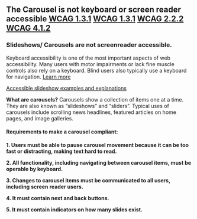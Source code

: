 ## The Carousel is not keyboard or screen reader accessible [WCAG 1.3.1](https://www.w3.org/WAI/WCAG21/quickref/#info-and-relationships) [WCAG 1.3.1](https://www.w3.org/WAI/WCAG21/quickref/#keyboard) [WCAG 2.2.2](https://www.w3.org/WAI/WCAG21/quickref/#pause-stop-hide) [WCAG 4.1.2](https://www.w3.org/WAI/WCAG21/quickref/#name-role-value)


### Slideshows/ Carousels are not screenreader accessible.

Keyboard accessibility is one of the most important aspects of web accessibility. Many users with motor impairments or lack fine muscle controls also rely on a keyboard. Blind users also typically use a keyboard for navigation. [Learn more](https://webaim.org/techniques/keyboard/)

[Accessible slideshow examples and explanations](https://www.w3.org/WAI/tutorials/carousels/)

__What are carousels?__
Carousels show a collection of items one at a time. They are also known as “slideshows” and “sliders”. Typical uses of carousels include scrolling news headlines, featured articles on home pages, and image galleries.

#### Requirements to make a carousel compliant:

__1. Users must be able to pause carousel movement because it can be too fast or distracting, making text hard to read.__


__2. All functionality, including navigating between carousel items, must be operable by keyboard.__


__3. Changes to carousel items must be communicated to all users, including screen reader users.__


__4. It must contain next and back buttons.__ 


__5. It must contain indicators on how many slides exist.__ 


